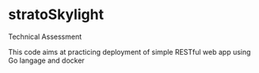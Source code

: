 # stratoSkylight
Technical Assessment


This code aims at practicing deployment of simple RESTful web app using Go langage and docker 
